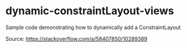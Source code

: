 # dynamic-constraintLayout-views

Sample code demonstrating how to dynamically add a ConstraintLayout

Source: https://stackoverflow.com/a/58407850/10289389
